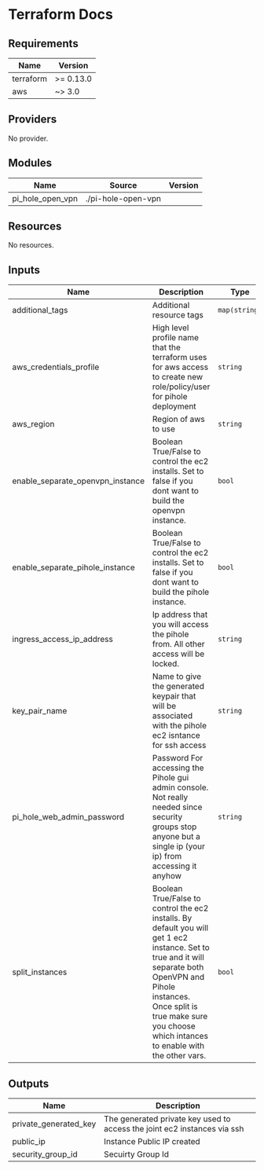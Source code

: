 # Terraform Docs
<!-- BEGINNING OF PRE-COMMIT-TERRAFORM DOCS HOOK -->
## Requirements

| Name | Version |
|------|---------|
| terraform | >= 0.13.0 |
| aws | ~> 3.0 |

## Providers

No provider.

## Modules

| Name | Source | Version |
|------|--------|---------|
| pi_hole_open_vpn | ./pi-hole-open-vpn |  |

## Resources

No resources.

## Inputs

| Name | Description | Type | Default | Required |
|------|-------------|------|---------|:--------:|
| additional\_tags | Additional resource tags | `map(string)` | `{}` | no |
| aws\_credentials\_profile | High level profile name that the terraform uses for aws access to create new role/policy/user for pihole deployment | `string` | n/a | yes |
| aws\_region | Region of aws to use | `string` | `"eu-west-2"` | no |
| enable\_separate\_openvpn\_instance | Boolean True/False to control the ec2 installs. Set to false if you dont want to build the openvpn instance. | `bool` | `false` | no |
| enable\_separate\_pihole\_instance | Boolean True/False to control the ec2 installs. Set to false if you dont want to build the pihole instance. | `bool` | `false` | no |
| ingress\_access\_ip\_address | Ip address that you will access the pihole from. All other access will be locked. | `string` | n/a | yes |
| key\_pair\_name | Name to give the generated keypair that will be associated with the pihole ec2 isntance for ssh access | `string` | `"server-keypair"` | no |
| pi\_hole\_web\_admin\_password | Password For accessing the Pihole gui admin console. Not really needed since security groups stop anyone but a single ip (your ip) from accessing it anyhow | `string` | `""` | no |
| split\_instances | Boolean True/False to control the ec2 installs. By default you will get 1 ec2 instance. Set to true and it will separate both OpenVPN and Pihole instances. Once split is true make sure you choose which intances to enable with the other vars. | `bool` | `false` | no |

## Outputs

| Name | Description |
|------|-------------|
| private\_generated\_key | The generated private key used to access the joint ec2 instances via ssh |
| public\_ip | Instance Public IP created |
| security\_group\_id | Secuirty Group Id |
<!-- END OF PRE-COMMIT-TERRAFORM DOCS HOOK -->

